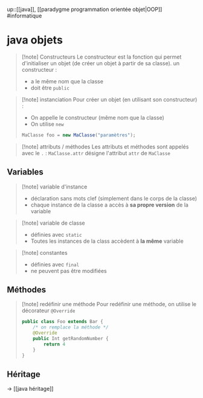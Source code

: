 up::[[java]], [[paradygme programmation orientée objet|OOP]]
#informatique 
# java objets

> [!note] Constructeurs
> Le constructeur est la fonction qui permet d'initialiser un objet (de créer un objet à partir de sa classe).
> un constructeur :
>  - a le même nom que la classe
>  - doit être `public`


> [!note] instanciation
> Pour créer un objet (en utilisant son constructeur) :
>  - On appelle le constructeur (même nom que la classe)
>  - On utilise `new`
> ```java
> MaClasse foo = new MaClasse("paramètres");
> ```

> [!note] attributs / méthodes
> Les attributs et méthodes sont appelés avec le `.` : `MaClasse.attr` désigne l'attribut `attr` de `MaClasse`

## Variables

> [!note] variable d'instance
>  - déclaration sans mots clef (simplement dans le corps de la classe)
>  - chaque instance de la classe a accès à **sa propre version** de la variable


> [!note] variable de classe
>  - définies avec `static`
>  - Toutes les instances de la class accèdent à **la même** variable

> [!note] constantes
>  - définies avec `final`
>  - ne peuvent pas être modifiées
> 

## Méthodes

> [!note] redéfinir une méthode
> Pour redéfinir une méthode, on utilise le décorateur `@Override`
> ```java
> public class Foo extends Bar {
>     /* on remplace la méthode */
>     @Override
>     public Int getRandomNumber {
>         return 4
>     }
> }
> ```

## Héritage
 -> [[java héritage]]